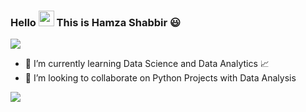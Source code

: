 ### Hello  <img src="https://media.giphy.com/media/hvRJCLFzcasrR4ia7z/giphy.gif" width="25px"> This is Hamza Shabbir 😃

![](https://komarev.com/ghpvc/?username=hamzashabbir11&label=PROFILE+VIEWS)

- 🌱 I’m currently learning Data Science and Data Analytics 📈
- 👯 I’m looking to collaborate on Python Projects with Data Analysis


<img 
   src="https://github-readme-stats.vercel.app/api?username=hamzashabbir11&show_icons=true&theme=tokyonight" 
/>


<!--
**hamzashabbir11/hamzashabbir11** is a ✨ _special_ ✨ repository because its `README.md` (this file) appears on your GitHub profile.

Here are some ideas to get you started:

- 🔭 I’m currently working on ...
- 🌱 I’m currently learning ...
- 👯 I’m looking to collaborate on ...
- 🤔 I’m looking for help with ...
- 💬 Ask me about ...
- 📫 How to reach me: ...
- 😄 Pronouns: ...
- ⚡ Fun fact: ...
-->
